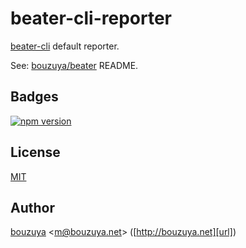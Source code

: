 # beater-cli-reporter

[beater-cli][bouzuya/beater-cli] default reporter.

See: [bouzuya/beater][] README.

[bouzuya/beater]: https://github.com/bouzuya/beater
[bouzuya/beater-cli]: https://github.com/bouzuya/beater-cli

## Badges

[![npm version][npm-badge-url]][npm-url]

[npm-badge-url]: https://badge.fury.io/js/beater-cli-reporter.svg
[npm-url]: https://www.npmjs.com/package/beater-cli-reporter
[circleci-badge-url]: https://circleci.com/gh/bouzuya/beater-cli-reporter.svg?style=svg
[circleci-url]: https://circleci.com/gh/bouzuya/beater-cli-reporter

## License

[MIT](LICENSE)

## Author

[bouzuya][user] &lt;[m@bouzuya.net][email]&gt; ([http://bouzuya.net][url])

[user]: https://github.com/bouzuya
[email]: mailto:m@bouzuya.net
[url]: http://bouzuya.net
